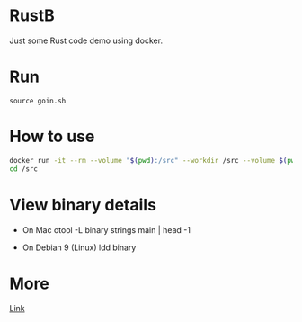 # RustB
Just some Rust code demo using docker.

# Run
`source goin.sh`

# How to use
```bash
docker run -it --rm --volume "$(pwd):/src" --workdir /src --volume $(pwd)/bash_profile:/.bash_profile rust bash 
cd /src
```

# View binary details
- On Mac
	otool -L binary
	strings main | head -1

- On Debian 9 (Linux)
	ldd binary

# More
[Link](https://bxbrenden.github.io/)

